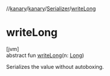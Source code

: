 //[kanary](../../../index.md)/[kanary](../index.md)/[Serializer](index.md)/[writeLong](write-long.md)

# writeLong

[jvm]\
abstract fun [writeLong](write-long.md)(n: [Long](https://kotlinlang.org/api/latest/jvm/stdlib/kotlin/-long/index.html))

Serializes the value without autoboxing.
